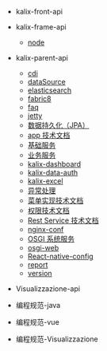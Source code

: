 - kalix-front-api
- kalix-frame-api
  - [node](API/服务端API/frame/node.md)
- kalix-parent-api
  - [cdi](API/服务端API/parent/cdi.md)
  - [dataSource](API/服务端API/parent/dataSource.md)
  - [elasticsearch](API/服务端API/parent/dataSource.md)
  - [fabric8](API/服务端API/parent/fabric8.md)
  - [faq](API/服务端API/parent/faq.md)
  - [jetty](API/服务端API/parent/jetty.md)
  - [数据持久化（JPA）](API/服务端API/parent/jpa.md)
  - [app 技术文档](API/服务端API/parent/kalix-app.md)
  - [基础服务](API/服务端API/parent/kalix-base-svc.md)
  - [业务服务](API/服务端API/parent/kalix-biz-svc.md)
  - [kalix-dashboard](API/服务端API/parent/kalix-dashboard.md)
  - [kalix-data-auth](API/服务端API/parent/kalix-data-auth.md)
  - [kalix-excel](API/服务端API/parent/kalix-excel.md)
  - [异常处理](API/服务端API/parent/kalix-exception.md)
  - [菜单实现技术文档](API/服务端API/parent/kalix-menu.md)
  - [权限技术文档](API/服务端API/parent/kalix-permit.md)
  - [Rest Service 技术文档](API/服务端API/parent/kalix-rest.md)
  - [nginx-conf](API/服务端API/parent/nginx.md)
  - [OSGI 系统服务](API/服务端API/parent/osgi-service.md)
  - [osgi-web](API/服务端API/parent/osgi-web.md)
  - [React-native-config](API/服务端API/parent/React-native-config.md)
  - [report](API/服务端API/parent/report.md)
  - [version](API/服务端API/parent/version.md)

- Visualizzazione-api

- 编程规范-java

- 编程规范-vue

- 编程规范-Visualizzazione


